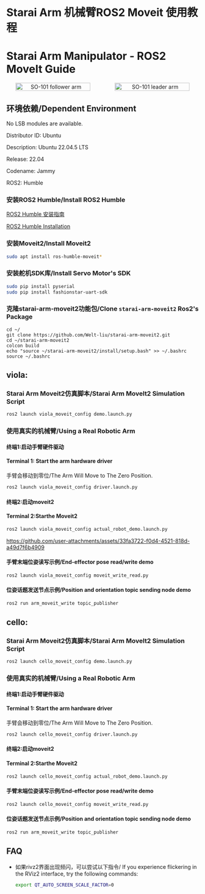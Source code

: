 # Starai Arm 机械臂ROS2 Moveit 使用教程
# Starai Arm Manipulator - ROS2 MoveIt Guide

<div align="center">
  <div style="display: flex; gap: 1rem; justify-content: center; align-items: center;" >
    <img
      src="src\viola_description\images\viola_and_violin.jpg"
      alt="SO-101 follower arm"
      title="SO-101 follower arm"
      style="width: 80%;"
    />
    <img
      src="src\viola_description\images\cello.jpg"
      alt="SO-101 leader arm"
      title="SO-101 leader arm"
      style="width: 80%;"
    />
  </div>
</div>

## 环境依赖/Dependent Environment

No LSB modules are available.

Distributor ID: Ubuntu

Description:    Ubuntu 22.04.5 LTS

Release:        22.04

Codename:       Jammy

ROS2:           Humble

### 安装ROS2 Humble/Install ROS2 Humble

[ROS2 Humble 安装指南](https://wiki.seeedstudio.com/cn/install_ros2_humble/)

[ROS2 Humble Installation](https://wiki.seeedstudio.com/install_ros2_humble/)


### 安装Moveit2/Install Moveit2

```bash
sudo apt install ros-humble-moveit*
```

### 安装舵机SDK库/Install Servo Motor's SDK

```bash
sudo pip install pyserial
sudo pip install fashionstar-uart-sdk
```

### 克隆starai-arm-moveit2功能包/Clone `starai-arm-moveit2` Ros2's Package
```
cd ~/
git clone https://github.com/Welt-liu/starai-arm-moveit2.git
cd ~/starai-arm-moveit2
colcon build
echo "source ~/starai-arm-moveit2/install/setup.bash" >> ~/.bashrc
source ~/.bashrc
```



## viola:

### Starai Arm Moveit2仿真脚本/Starai Arm MoveIt2 Simulation Script

```bash
ros2 launch viola_moveit_config demo.launch.py 
```


### 使用真实的机械臂/Using a Real Robotic Arm

#### 终端1:启动手臂硬件驱动
#### Terminal 1: Start the arm hardware driver

手臂会移动到零位/The Arm Will Move to The Zero Position.

```bash
ros2 launch viola_moveit_config driver.launch.py
```

#### 终端2:启动moveit2
#### Terminal 2:Starthe Moveit2

```bash
ros2 launch viola_moveit_config actual_robot_demo.launch.py
```

https://github.com/user-attachments/assets/33fa3722-f0d4-4521-818d-a49d7f6b4909

#### 手臂末端位姿读写示例/End-effector pose read/write demo

```bash
ros2 launch viola_moveit_config moveit_write_read.py
```

#### 位姿话题发送节点示例/Position and orientation topic sending node demo

```bash
ros2 run arm_moveit_write topic_publisher 
```



## cello:

### Starai Arm Moveit2仿真脚本/Starai Arm MoveIt2 Simulation Script

```bash
ros2 launch cello_moveit_config demo.launch.py 
```


### 使用真实的机械臂/Using a Real Robotic Arm

#### 终端1:启动手臂硬件驱动

#### Terminal 1: Start the arm hardware driver

手臂会移动到零位/The Arm Will Move to The Zero Position.

```bash
ros2 launch cello_moveit_config driver.launch.py
```

#### 终端2:启动moveit2

#### Terminal 2:Starthe Moveit2

```bash
ros2 launch cello_moveit_config actual_robot_demo.launch.py
```

#### 手臂末端位姿读写示例/End-effector pose read/write demo

```bash
ros2 launch cello_moveit_config moveit_write_read.py
```

#### 位姿话题发送节点示例/Position and orientation topic sending node demo

```bash
ros2 run arm_moveit_write topic_publisher 
```



## FAQ

- 如果rivz2界面出现频闪，可以尝试以下指令/
  If you experience flickering in the RViz2 interface, try the following commands:

    ```bash
    export QT_AUTO_SCREEN_SCALE_FACTOR=0
    ```


